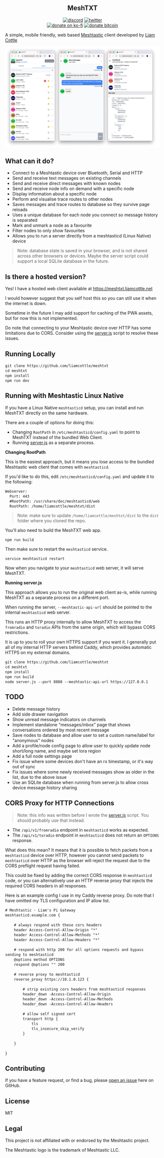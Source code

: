 <h2 align="center">MeshTXT</h2>

<p align="center">
<a href="https://discord.gg/K55zeZyHKK"><img src="https://img.shields.io/badge/Discord-Liam%20Cottle's%20Discord-%237289DA?style=flat&logo=discord" alt="discord"/></a>
<a href="https://twitter.com/liamcottle"><img src="https://img.shields.io/badge/Twitter-@liamcottle-%231DA1F2?style=flat&logo=twitter" alt="twitter"/></a>
<br/>
<a href="https://ko-fi.com/liamcottle"><img src="https://img.shields.io/badge/Donate%20a%20Coffee-liamcottle-yellow?style=flat&logo=buy-me-a-coffee" alt="donate on ko-fi"/></a>
<a href="./donate.md"><img src="https://img.shields.io/badge/Donate%20Bitcoin-3FPBfiEwioWHFix3kZqe5bdU9F5o8mG8dh-%23FF9900?style=flat&logo=bitcoin" alt="donate bitcoin"/></a>
</p>

A simple, mobile friendly, web based [Meshtastic](https://meshtastic.org/) client developed by [Liam Cottle](https://liamcottle.com)

<img src="./screenshots/screenshot.png">

## What can it do?

- Connect to a Meshtastic device over Bluetooth, Serial and HTTP
- Send and receive text messages on existing channels
- Send and receive direct messages with known nodes
- Send and receive node info on demand with a specific node
- Display information about a specific node
- Perform and visualise trace routes to other nodes
- Saves messages and trace routes to database so they survive page reloads
- Uses a unique database for each node you connect so message history is separated
- Mark and unmark a node as a favourite
- Filter nodes to only show favourites
- Allows you to run a server directly from a meshtasticd (Linux Native) device

> Note: database state is saved in your browser, and is not shared across other browsers or devices. Maybe the server script could support a local SQLite database in the future.

## Is there a hosted version?

Yes! I have a hosted web client available at https://meshtxt.liamcottle.net

I would however suggest that you self host this so you can still use it when the internet is down.

Sometime in the future I may add support for caching of the PWA assets, but for now this is not implemented.

Do note that connecting to your Meshtastic device over HTTP has some limitations due to CORS. Consider using the [server.js](./server.js) script to resolve these issues.

## Running Locally

```
git clone https://github.com/liamcottle/meshtxt
cd meshtxt
npm install
npm run dev
```

## Running with Meshtastic Linux Native

If you have a Linux Native `meshtasticd` setup, you can install and run MeshTXT directly on the same hardware.

There are a couple of options for doing this:

- Changing `RootPath` in `/etc/meshtasticd/config.yaml` to point to MeshTXT instead of the bundled Web Client.
- Running [server.js](./server.js) as a separate process.

**Changing RootPath**

This is the easiest approach, but it means you lose access to the bundled Meshtastic web client that comes with `meshtasticd`.

If you'd like to do this, edit `/etc/meshtasticd/config.yaml` and update it to the following:

```
Webserver:
  Port: 443
  #RootPath: /usr/share/doc/meshtasticd/web
  RootPath: /home/liamcottle/meshtxt/dist
```

> Note: make sure to update `/home/liamcottle/meshtxt/dist` to the `dist` folder where you cloned the repo.

You'll also need to build the MeshTXT web app.

```
npm run build
```

Then make sure to restart the `meshtasticd` service.

```
service meshtasticd restart
```

Now when you navigate to your `meshtasticd` web server, it will serve MeshTXT.

**Running server.js**

This approach allows you to run the original web client as-is, while running MeshTXT as a separate process on a different port.

When running the server, `--meshtastic-api-url` should be pointed to the internal `meshtasticd` web server.

This runs an HTTP proxy internally to allow MeshTXT to access the `fromradio` and `toradio` APIs from the same origin, which will bypass CORS restrictions.

It is up to you to roll your own HTTPS support if you want it. I generally put all of my internal HTTP servers behind Caddy, which provides automatic HTTPS on my external domains.

```
git clone https://github.com/liamcottle/meshtxt
cd meshtxt
npm install
npm run build
node server.js --port 8080 --meshtastic-api-url https://127.0.0.1
```

## TODO

- Delete message history
- Add side drawer navigation
- Show unread message indicators on channels
- Implement standalone "messages/inbox" page that shows conversations ordered by most recent message
- Save nodes to database and allow user to set a custom name/label for "anonymous" nodes
- Add a profile/node config page to allow user to quickly update node short/long name, and maybe set lora region
- Add a full node settings page
- Fix issue where some devices don't have an rx timestamp, or it's way out of sync
- Fix issues where some newly received messages show as older in the list, due to the above issue
- Use an SQLite database when running from server.js to allow cross device message history sharing

## CORS Proxy for HTTP Connections

> Note: this info was written before I wrote the [server.js](./server.js) script. You should probably use that instead.

- The `/api/v1/fromradio` endpoint in `meshtasticd` works as expected.
- The `/api/v1/toradio` endpoint in `meshtasticd` does not return an `OPTIONS` response.

What does this mean? It means that it is possible to fetch packets from a `meshtasticd` device over HTTP, however you cannot send packets to `meshtasticd` over HTTP as the browser will reject the request due to the CORS preflight request having failed.

This could be fixed by adding the correct CORS response in `meshtasticd` code, or you can alternatively use an HTTP reverse proxy that injects the required CORS headers in all responses.

Here is an example config I use in my Caddy reverse proxy. Do note that I have omitted my TLS configuration and IP allow list.

```
# Meshtastic - Liam's Pi Gateway
meshtasticd.example.com {

	# always respond with these cors headers
	header Access-Control-Allow-Origin "*"
	header Access-Control-Allow-Methods "*"
	header Access-Control-Allow-Headers "*"

	# respond with http 200 for all options requests and bypass sending to meshtasticd
	@options method OPTIONS
	respond @options "" 200

	# reverse proxy to meshtasticd
	reverse_proxy https://10.1.0.123 {

		# strip existing cors headers from meshtasticd responses
		header_down -Access-Control-Allow-Origin
		header_down -Access-Control-Allow-Methods
		header_down -Access-Control-Allow-Headers

		# allow self signed cert
		transport http {
			tls
			tls_insecure_skip_verify
		}

	}

}
```

## Contributing

If you have a feature request, or find a bug, please [open an issue](https://github.com/liamcottle/meshtxt/issues) here on GitHub.

## License

MIT

## Legal

This project is not affiliated with or endorsed by the Meshtastic project.

The Meshtastic logo is the trademark of Meshtastic LLC.
